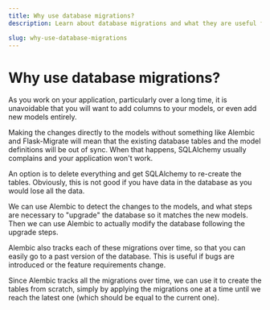 ```yaml
---
title: Why use database migrations?
description: Learn about database migrations and what they are useful for.

slug: why-use-database-migrations
---
```


# Why use database migrations?

As you work on your application, particularly over a long time, it is unavoidable that you will want to add columns to your models, or even add new models entirely.

Making the changes directly to the models without something like Alembic and Flask-Migrate will mean that the existing database tables and the model definitions will be out of sync. When that happens, SQLAlchemy usually complains and your application won't work.

An option is to delete everything and get SQLAlchemy to re-create the tables. Obviously, this is not good if you have data in the database as you would lose all the data.

We can use Alembic to detect the changes to the models, and what steps are necessary to "upgrade" the database so it matches the new models. Then we can use Alembic to actually modify the database following the upgrade steps.

Alembic also tracks each of these migrations over time, so that you can easily go to a past version of the database. This is useful if bugs are introduced or the feature requirements change.

Since Alembic tracks all the migrations over time, we can use it to create the tables from scratch, simply by applying the migrations one at a time until we reach the latest one (which should be equal to the current one).